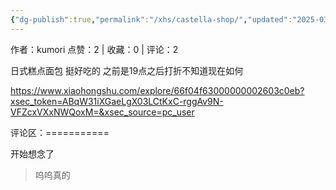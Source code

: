 ```yaml
---
{"dg-publish":true,"permalink":"/xhs/castella-shop/","updated":"2025-03-17T23:05:11.832+08:00"}
---
```


作者：kumori
点赞：2   |   收藏：0   |   评论：2

日式糕点面包 挺好吃的 之前是19点之后打折不知道现在如何

https://www.xiaohongshu.com/explore/66f04f63000000002603c0eb?xsec_token=ABqW31iXGaeLgX03LCtKxC-rggAv9N-VFZcxVXxNWQoxM=&xsec_source=pc_user

评论区：===========

开始想念了

> 呜呜真的